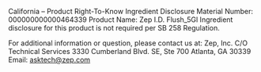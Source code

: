  
 
 
California – Product Right-To-Know Ingredient Disclosure 
Material Number: 000000000000464339 
Product Name: Zep I.D. Flush_5Gl 
Ingredient disclosure for this product is not required per SB 258 Regulation. 
 
For additional information or question, please contact us at: 
Zep, Inc. 
C/O Technical Services 
3330 Cumberland Blvd. SE, Ste 700 
Atlanta, GA 30339 
Email: asktech@zep.com 
 
 
 
 
